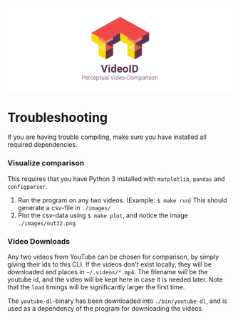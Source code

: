 [![](logo.png)](../README.md)

# Troubleshooting
If you are having trouble compiling, make sure you have installed all required dependencies.

### Visualize comparison
This requires that you have Python 3 installed with `matplotlib`, `pandas` and `configparser`.
1. Run the program on any two videos. (Example: `$ make run`) This should generate a csv-file in `./images/`
2. Plot the csv-data using `$ make plot`, and notice the image `./images/out32.png`

### Video Downloads
Any two videos from YouTube can be chosen for comparison, by simply giving their ids to this CLI. If the videos don't exist locally, they will be downloaded and places in `~/.videos/*.mp4`. The filename will be the youtube id, and the video will be kept here in case it is needed later. Note that the `load` timings will be significantly larger the first time.

The `youtube-dl`-binary has been downloaded into `./bin/youtube-dl`, and is used as a dependency of the program for downloading the videos.
